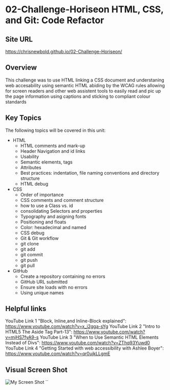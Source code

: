 # 02-Challenge-Horiseon HTML, CSS, and Git: Code Refactor

## Site URL

https://chrisnewbold.github.io/02-Challenge-Horiseon/

## Overview

This challenge was to use HTML linking a CSS document and understaning web accesability using semantic HTML abiding by the WCAG rules allowing for screen readers and other web assistent tools to easily read and pic up the page information using captions and sticking to compliant colour standards

## Key Topics

The following topics will be covered in this unit:

- HTML
  - HTML comments and mark-up
  - Header Navigation and id links
  - Usability
  - Semantic elements, tags
  - Attributes
  - Best practices: indentation, file naming conventions and directory structure
  - HTML debug
- CSS
  - Order of importance
  - CSS comments and comment structure
  - how to use a Class vs. id
  - consolidating Selectors and properties
  - Typography and asigning fonts
  - Positioning and floats
  - Color: hexadecimal and named
  - CSS debug
  - Git & Git workflow
  - git clone
  - git add
  - git commit
  - git push
  - git pull
- GitHub
  - Create a repository containing no errors
  - GitHub URL submitted
  - Ensure site loads with no errors
  - Using unique names

## Helpful links

YouTube Link 1 "Block, Inline,and Inline-Block explained": https://www.youtube.com/watch?v=x_i2gga-sYg
YouTube Link 2 "Intro to HTML5 The Aside Tag Part-13": https://www.youtube.com/watch?v=mjHS7fyA9-s
YouTube Link 3 "When to Use Semantic HTML Elements Instead of Divs": https://www.youtube.com/watch?v=ZThq93Yuwd0
YouTube Link 4 "Getting Started with web accessibility with Ashlee Boyer": https://www.youtube.com/watch?v=qr0ujkLLgmE

## Visual Screen Shot

![My Screen Shot](https://user-images.githubusercontent.com/104353732/169064181-1a14cef6-862e-4674-be87-5f3c861dcfdb.png)
``
